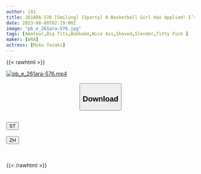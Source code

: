 ```yaml
---
author: j91
title: 261ARA-576 [Smiling] [Sporty] A Basketball Girl Has Applied! I’ve Longed For AV! If You Give Up, The Game Will End There, So I Came Here.” Now, The Tip-Off Of The Heated Game At Night On The Bed Instead Of On The Court! ! [Erotic Body] [Cute Butt] A Youthful And Wonderful Body Shines In Erotic Cosplay W Blow And Fucking And Fascinates The Cock With A Variety Of Dribbles! Shaved Pussy With A Hard Drive! Don’t Miss The Intense Sex That Doesn’t Stop Until The End! (Miku Tozaki)
date: 2023-08-08T02:19:00Z
image: "pb_e_261ara-576.jpg"
tags: [Amateur,Big Tits,Bukkake,Nice Ass,Shaved,Slender,Titty Fuck ]
maker: [ARA]
actress: [Miku Tozaki]
---
```



{{< rawhtml >}}

<div class="video" data-videoid="Z3vR9D2g0gHq2Xr">
    <a href="javascript:;">
        <img src="https://my.j91.asia/posts/pb_e_261ara-576/pb_e_261ara-576.jpg" width="WIDTH" height="HEIGHT" alt="pb_e_261ara-576.mp4" loading="lazy">
    </a>
</div>

<script type="text/javascript" src="https://j91.asia/asset/on-demand-st.js"></script>

<br>
  <link rel="stylesheet" href="https://j91.asia/asset/bs5.css">
  
  <center>
  <button class="btn btn-primary" type="button" data-bs-toggle="collapse" data-bs-target=".multi-collapse" aria-expanded="false" aria-controls="multiCollapseExample1 multiCollapseExample2"><h2>Download</h2></button></center>
</p>
<div class="row">
  <div class="col">
    <div class="collapse multi-collapse" id="multiCollapseExample1">
      <div class="card card-body">
	      	      <br>
<div class="buttons">  
<a href="https://streamtape.to/v/Z3vR9D2g0gHq2Xr"><button class="btn-hover color-3"><i class="fa fa-download"></i> ST</button></a></div>
    </div>
  </div>
</div>
  <div class="col">
    <div class="collapse multi-collapse" id="multiCollapseExample2">
      <div class="card card-body">
	      <br>
<div class="buttons">
    <a href="https://lylxan.com/ajrxwigmghgi"><button class="btn-hover color-9"><i class="fa fa-download"></i> ZH</button></a></div>
<br><br>
      </div>
    </div>
  </div>
</div>

{{< /rawhtml >}}
